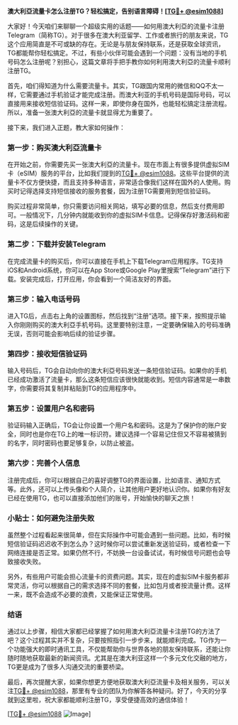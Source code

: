 **澳大利亞流量卡怎么注册TG？轻松搞定，告别语言障碍！[[TG💪+ @esim1088](https://t.me/s/esim1088)]**

大家好！今天咱们来聊聊一个超级实用的话题——如何用澳大利亞的流量卡注册Telegram（简称TG）。对于很多在澳大利亚留学、工作或者旅行的朋友来说，TG这个应用简直是不可或缺的存在。无论是与朋友保持联系，还是获取全球资讯，TG都能帮你轻松搞定。不过，有些小伙伴可能会遇到一个问题：没有当地的手机号码怎么注册呢？别担心，这篇文章将手把手教你如何利用澳大利亞的流量卡顺利注册TG。

首先，咱们得知道为什么需要流量卡。其实，TG跟国内常用的微信和QQ不太一样，它需要通过手机验证才能完成注册。而澳大利亚的手机号码是国际号码，可以直接用来接收短信验证码。这样一来，即使你身在国外，也能轻松搞定注册流程。所以，准备一张澳大利亞的流量卡就显得尤为重要了。

接下来，我们进入正题，教大家如何操作：

### **第一步：购买澳大利亞流量卡**
在开始之前，你需要先买一张澳大利亞的流量卡。现在市面上有很多提供虚拟SIM卡（eSIM）服务的平台，比如我们提到的[TG💪+ @esim1088](https://t.me/s/esim1088)。这些平台提供的流量卡不仅方便快捷，而且支持多种语言，非常适合像我们这样在国外的人使用。购买时记得选择支持短信接收的服务套餐，因为注册TG需要用到短信验证码。

购买过程非常简单，你只需要访问相关网站，填写必要的信息，然后支付费用即可。一般情况下，几分钟内就能收到你的虚拟SIM卡信息。记得保存好激活码和密码，这是后续操作的关键。

### **第二步：下载并安装Telegram**
在完成流量卡的购买后，你可以直接在手机上下载Telegram应用程序。TG支持iOS和Android系统，你可以在App Store或Google Play里搜索“Telegram”进行下载。安装完成后，打开应用，你会看到一个简洁友好的界面。

### **第三步：输入电话号码**
进入TG后，点击右上角的设置图标，然后找到“注册”选项。接下来，按照提示输入你刚刚购买的澳大利亞手机号码。这里要特别注意，一定要确保输入的号码准确无误，否则可能会影响后续的验证步骤。

### **第四步：接收短信验证码**
输入号码后，TG会自动向你的澳大利亞号码发送一条短信验证码。如果你的手机已经成功激活了流量卡，那么这条短信应该很快就能收到。短信内容通常是一串数字，你需要将其复制并粘贴到TG的应用程序中。

### **第五步：设置用户名和密码**
验证码输入正确后，TG会让你设置一个用户名和密码。这是为了保护你的账户安全，同时也是你在TG上的唯一标识符。建议选择一个容易记住但又不容易被猜到的名字，同时密码也要足够复杂，以防止被盗。

### **第六步：完善个人信息**
注册完成后，你可以根据自己的喜好调整TG的界面设置，比如语言、通知方式等。此外，还可以上传头像和个人简介，让其他用户更好地认识你。如果你有好友已经在使用TG，也可以直接添加他们的账号，开始愉快的聊天之旅！

### **小贴士：如何避免注册失败**
虽然整个过程看起来很简单，但在实际操作中可能会遇到一些问题。比如，有时候短信验证码迟迟收不到怎么办？这时候你可以尝试重新发送验证码，或者检查一下网络连接是否正常。如果仍然不行，不妨换一台设备试试，有时候信号问题也会导致接收失败。

另外，有些用户可能会担心流量卡的资费问题。其实，现在的虚拟SIM卡服务都非常灵活，你可以根据自己的需求选择不同的套餐，比如包月或者按流量计费。这样一来，既不会造成不必要的浪费，又能保证正常使用。

### **结语**
通过以上步骤，相信大家都已经掌握了如何用澳大利亞流量卡注册TG的方法了吧？这个过程其实并不复杂，只要按照指引一步步来，就能顺利完成。TG作为一个功能强大的即时通讯工具，不仅能帮助你与世界各地的朋友保持联系，还能让你随时随地获取最新的新闻资讯。尤其是在澳大利亚这样一个多元文化交融的地方，TG更是成为了很多人沟通交流的重要桥梁。

最后，再次提醒大家，如果你想更方便地获取澳大利亞流量卡及相关服务，可以关注[TG💪+ @esim1088](https://t.me/s/esim1088)，那里有专业的团队为你解答各种疑问。好了，今天的分享就到这里啦，祝大家都能顺利注册TG，享受便捷高效的通信体验！

[[TG💪+ @esim1088](https://t.me/s/esim1088) ![Image](https://i.postimg.cc/4NQfJmqS/Snipaste-2025-05-13-00-14-12.png)]